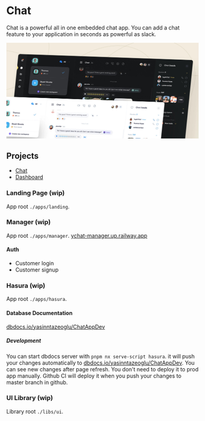 # Chat

Chat is a powerful all in one embedded chat app. You can add a chat feature to your application in seconds as powerful as slack.

![cover](/cover.jpeg)

## Projects

- [Chat](./chat)
- [Dashboard](./dashboard)

### Landing Page (wip)

App root `./apps/landing`.

### Manager (wip)

App root `./apps/manager`.
[ychat-manager.up.railway.app](https://ychat-manager.up.railway.app)

#### Auth

- Customer login
- Customer signup

### Hasura (wip)

App root `./apps/hasura`.

#### Database Documentation

[dbdocs.io/yasinntazeoglu/ChatAppDev](https://dbdocs.io/yasinntazeoglu/ChatApp)

##### Development

You can start dbdocs server with `pnpm nx serve-script hasura`. it will push your changes automatically to [dbdocs.io/yasinntazeoglu/ChatAppDev](https://dbdocs.io/yasinntazeoglu/ChatAppDev). You can see new changes after page refresh. You don't need to deploy it to prod app manually. Github CI will deploy it when you push your changes to master branch in github.

### UI Library (wip)

Library root `./libs/ui`.
